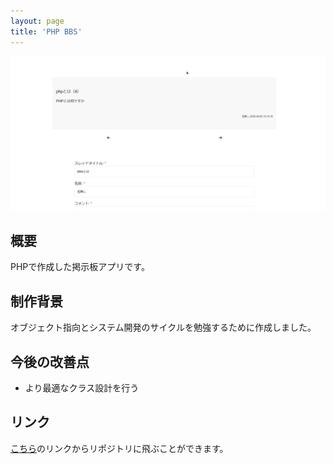 ```yaml
---
layout: page
title: 'PHP BBS'
---
```


<div align="center">
<img src="../images/PHP-BBS/demo.gif" alt="PHP BBS デモ画像">
</div>

## 概要

PHPで作成した掲示板アプリです。

## 制作背景

オブジェクト指向とシステム開発のサイクルを勉強するために作成しました。

## 今後の改善点

- より最適なクラス設計を行う

## リンク

[こちら](https://github.com/nakamura0907/BBS_PHP)のリンクからリポジトリに飛ぶことができます。
